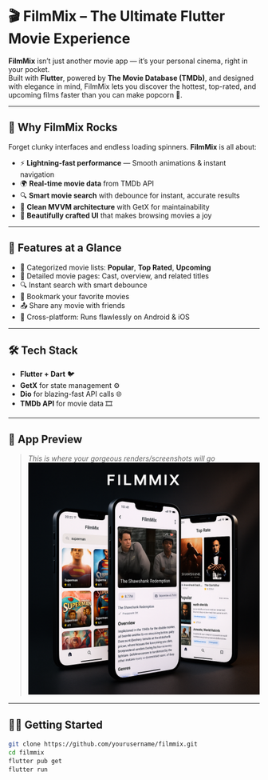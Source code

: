 # 🎬 FilmMix – The Ultimate Flutter Movie Experience

**FilmMix** isn’t just another movie app — it’s your personal cinema, right in your pocket.  
Built with **Flutter**, powered by **The Movie Database (TMDb)**, and designed with elegance in mind, FilmMix lets you discover the hottest, top-rated, and upcoming films faster than you can make popcorn 🍿.

---

## 🚀 Why FilmMix Rocks

Forget clunky interfaces and endless loading spinners. **FilmMix** is all about:

- ⚡ **Lightning-fast performance** — Smooth animations & instant navigation  
- 🌍 **Real-time movie data** from TMDb API  
- 🔍 **Smart movie search** with debounce for instant, accurate results  
- 🧩 **Clean MVVM architecture** with GetX for maintainability  
- 💖 **Beautifully crafted UI** that makes browsing movies a joy

---

## 🔑 Features at a Glance

- 🎥 Categorized movie lists: **Popular**, **Top Rated**, **Upcoming**
- 📝 Detailed movie pages: Cast, overview, and related titles
- 🔍 Instant search with smart debounce
- 📌 Bookmark your favorite movies
- 📤 Share any movie with friends
- 🎯 Cross-platform: Runs flawlessly on Android & iOS

---

## 🛠 Tech Stack

- **Flutter + Dart** 🐦  
- **GetX** for state management ⚙️  
- **Dio** for blazing-fast API calls 🌐  
- **TMDb API** for movie data 🎞️  

---

## 📸 App Preview

> _This is where your gorgeous renders/screenshots will go_  
![FilmMix Preview](asset/picture/img.png)  


---

## 🧑‍💻 Getting Started

```bash
git clone https://github.com/yourusername/filmmix.git
cd filmmix
flutter pub get
flutter run
